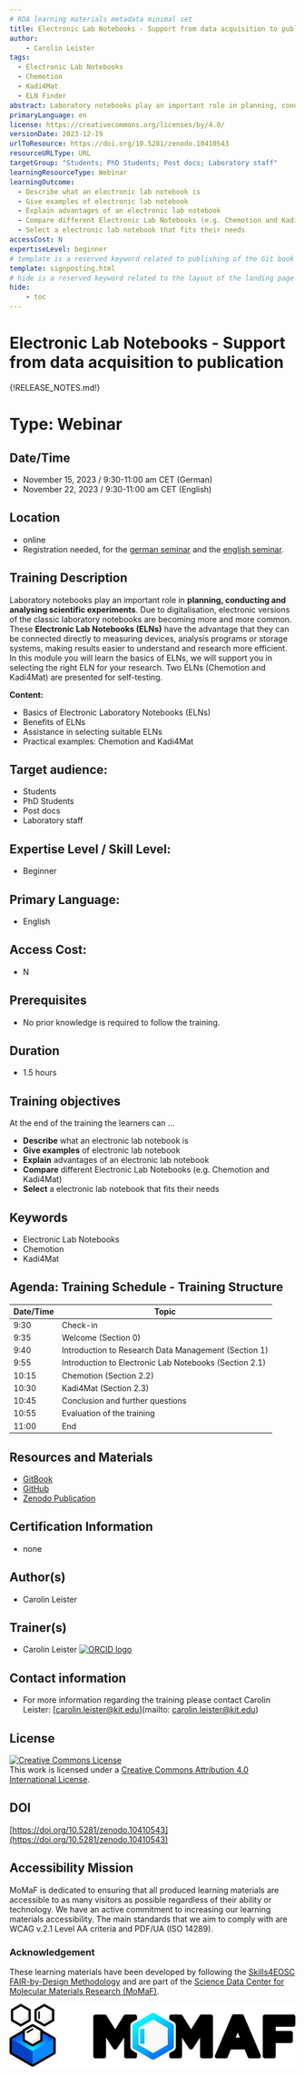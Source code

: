 ```yaml
---
# RDA learning materials metadata minimal set
title: Electronic Lab Notebooks - Support from data acquisition to publication
author:
    - Carolin Leister
tags:
  - Electronic Lab Notebooks
  - Chemotion
  - Kadi4Mat
  - ELN Finder
abstract: Laboratory notebooks play an important role in planning, conducting and analysing scientific experiments. Due to digitalisation, electronic versions of the classic laboratory notebooks are becoming more and more common. These Electronic Lab Notebooks (ELNs) have the advantage that they can be connected directly to measuring devices, analysis programs or storage systems, making results easier to understand and research more efficient. In this module you will learn the basics of ELNs, we will support you in selecting the right ELN for your research. Two ELNs (Chemotion and Kadi4Mat) are presented for self-testing.
primaryLanguage: en
license: https://creativecommons.org/licenses/by/4.0/
versionDate: 2023-12-19
urlToResource: https://doi.org/10.5281/zenodo.10410543
resourceURLType: URL
targetGroup: "Students; PhD Students; Post docs; Laboratory staff"
learningResourceType: Webinar
learningOutcome:
  - Describe what an electronic lab notebook is
  - Give examples of electronic lab notebook
  - Explain advantages of an electronic lab notebook
  - Compare different Electronic Lab Notebooks (e.g. Chemotion and Kadi4Mat)
  - Select a electronic lab notebook that fits their needs
accessCost: N
expertiseLevel: beginner
# template is a reserved keyword related to publishing of the Git book itself and not part of the RDA metadata schema. Please leave it as is and don't edit it manually
template: signposting.html
# hide is a reserved keyword related to the layout of the landing page and not part of the RDA metadata schema. Please leave it as is and don't edit it manually
hide:
    - toc
---
```


# Electronic Lab Notebooks - Support from data acquisition to publication

{!RELEASE_NOTES.md!}

# Type: Webinar

## Date/Time
- November 15, 2023 / 9:30-11:00 am CET (German)
- November 22, 2023 / 9:30-11:00 am CET (English)

## Location
- online
- Registration needed, for the [german seminar](https://www.bibliothek.kit.edu/veranstaltungskalender.php/register/50802#calendar_top) and the [english seminar](https://www.bibliothek.kit.edu/veranstaltungskalender.php/register/50803#calendar_top).

## Training Description
Laboratory notebooks play an important role in **planning, conducting and analysing scientific experiments**. Due to digitalisation, electronic versions of the classic laboratory notebooks are becoming more and more common. These **Electronic Lab Notebooks (ELNs)** have the advantage that they can be connected directly to measuring devices, analysis programs or storage systems, making results easier to understand and research more efficient. In this module you will learn the basics of ELNs, we will support you in selecting the right ELN for your research. Two ELNs (Chemotion and Kadi4Mat) are presented for self-testing.

**Content:**

- Basics of Electronic Laboratory Notebooks (ELNs)
- Benefits of ELNs
- Assistance in selecting suitable ELNs
- Practical examples: Chemotion and Kadi4Mat

## Target audience:
- Students
- PhD Students
- Post docs
- Laboratory staff

## Expertise Level / Skill Level:
- Beginner

## Primary Language:
- English

## Access Cost:
- N

## Prerequisites
- No prior knowledge is required to follow the training.

## Duration
- 1.5 hours

## Training objectives
At the end of the training the learners can ...

- **Describe** what an electronic lab notebook is
- **Give examples** of electronic lab notebook
- **Explain** advantages of an electronic lab notebook
- **Compare** different Electronic Lab Notebooks (e.g. Chemotion and Kadi4Mat)
- **Select** a electronic lab notebook that fits their needs

## Keywords
 - Electronic Lab Notebooks
 - Chemotion 
 - Kadi4Mat

## Agenda: Training Schedule - Training Structure

| Date/Time | Topic             |
|-----------|-------------------|
| 9:30  | Check-in   |
| 9:35  | Welcome (Section 0)   |
| 9:40  | Introduction to Research Data Management (Section 1)     |
| 9:55  | Introduction to Electronic Lab Notebooks (Section 2.1)     |
| 10:15  | Chemotion (Section 2.2)  |
| 10:30  | Kadi4Mat (Section 2.3)      |
| 10:45  | Conclusion and further questions   |
| 10:55  | Evaluation of the training   |
| 11:00  | End   |

## Resources and Materials
- [GitBook](https://kit-training-electronic-lab-notebooks.github.io/Electronic-Lab-Notebooks-Basics/latest/)
- [GitHub](https://github.com/KIT-Training-Electronic-Lab-Notebooks/Electronic-Lab-Notebooks-Basics)
- [Zenodo Publication](https://doi.org/10.5281/zenodo.10410543)
 
## Certification Information
- none

## Author(s)
- Carolin Leister

## Trainer(s)
- Carolin Leister [![ORCID logo](./attachments/orcid_16x16.webp)](https://orcid.org/0000-0002-6940-0024)

## Contact information

- For more information regarding the training please contact Carolin Leister: [carolin.leister@kit.edu](mailto: carolin.leister@kit.edu)
## License

<a rel="license" href="http://creativecommons.org/licenses/by/4.0/"><img alt="Creative Commons License" style="border-width:0" src="https://i.creativecommons.org/l/by/4.0/88x31.png" /></a><br />This work is licensed under a <a rel="license" href="http://creativecommons.org/licenses/by/4.0/">Creative Commons Attribution 4.0 International License</a>.

## DOI

[https://doi.org/10.5281/zenodo.10410543](https://doi.org/10.5281/zenodo.10410543)

## Accessibility Mission

MoMaF is dedicated to ensuring that all produced learning materials are accessible to as many visitors as possible regardless of their ability or technology. We have an active commitment to increasing our learning materials accessibility. The main standards that we aim to comply with are WCAG v.2.1 Level AA criteria and PDF/UA (ISO 14289).

### Acknowledgement

These learning materials have been developed by following the [Skills4EOSC FAIR-by-Design Methodology](https://doi.org/10.5281/zenodo.7875540) and are part of the [Science Data Center for Molecular Materials Research (MoMaF)](https://momaf.scc.kit.edu/).

![](attachments/momaf_logo.svg)